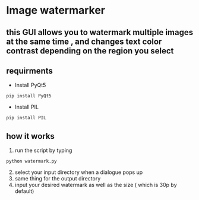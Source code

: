 # Image watermarker
## this GUI allows you to watermark multiple images at the same time , and changes text color contrast depending on the region you select

## requirments
- Install PyQt5
```
pip install PyQt5
```
- Install PIL
```
pip install PIL
```
## how it works
1) run the script by typing 
```
python watermark.py
```
2) select your input directory when a dialogue pops up
3) same thing for the output directory 
4) input your desired watermark as well as the size ( which is 30p by default)
